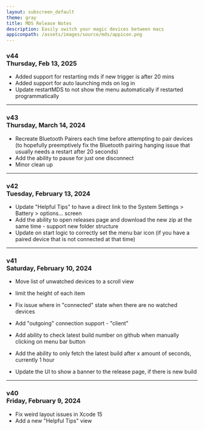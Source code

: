 ```yaml
---
layout: subscreen_default
theme: gray
title: MDS Release Notes
description: Easily switch your magic devices between macs
appiconpath: /assets/images/source/mds/appicon.png
---
```


### **v44**<br>Thursday, Feb 13, 2025

* Added support for restarting mds if new trigger is after 20 mins
* Added support for auto launching mds on log in
* Update restartMDS to not show the menu automatically if restarted programmatically


---


### **v43**<br>Thursday, March 14, 2024

* Recreate Bluetooth Pairers each time before attempting to pair devices (to hopefully preemptively fix the Bluetooth pairing hanging issue that usually needs a restart after 20 seconds)
* Add the ability to pause for just one disconnect
* Minor clean up


---

### **v42**<br>Tuesday, February 13, 2024

* Update "Helpful Tips" to have a direct link to the System Settings > Battery > options... screen
* Add the ability to open releases page and download the new zip at the same time - support new folder structure
* Update on start logic to correctly set the menu bar icon (if you have a paired device that is not connected at that time)


---


### **v41**<br>Saturday, February 10, 2024

* Move list of unwatched devices to a scroll view
* limit the height of each item

* Fix issue where in "connected" state when there are no watched devices

* Add "outgoing" connection support - "client"
* Add ability to check latest build number on github when manually clicking on menu bar button
* Add the ability to only fetch the latest build after x amount of seconds, currently 1 hour
* Update the UI to show a banner to the release page, if there is new build


---

### **v40**<br>Friday, February 9, 2024

* Fix weird layout issues in Xcode 15
* Add a new "Helpful Tips" view
